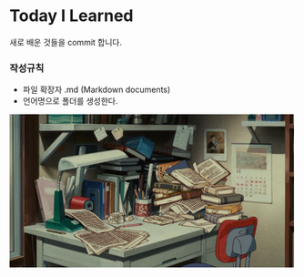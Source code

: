# Today I Learned
새로 배운 것들을 commit 합니다.

### 작성규칙
- 파일 확장자 .md (Markdown documents)
- 언어명으로 폴더를 생성한다.

<img src="/img/desktop.jpg" width="500">